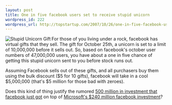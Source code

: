 ```yaml
--- 
layout: post
title: One in five facebook users set to receive stupid unicorn
wordpress_id: 222
wordpress_url: http://topstartup.com/2007/10/26/one-in-five-facebook-users-set-to-receive-stupid-unicorn/
---
```

<img src="http://img223.imageshack.us/img223/7239/unicornfacebookbv3.png" alt="Stupid Unicorn Gift" align="left" />For those of you living under a rock, facebook has virtual gifts that they sell. The gift for October 25th, a unicorn is set to a limit of 10,000,000 before it sells out. So, based on facebook's october user numbers of 47,000,000 users, you have about a one in five chance of getting this stupid unicorn sent to you before stock runs out.<!--more-->

Assuming Facebook sells out of these gifts, and all purchasers buy them using the bulk discount ($5 for 10 gifts), facebook will take in a cool $5,000,000 (that's $5 million for those bad with zeroes).

Does this kind of thing justify the rumored <a href="http://www.techcrunch.com/2007/10/25/facebook-taps-into-hedge-funds-for-500-million-more/">500 million in investment that facebook just got</a> on top of <a href="http://www.techcrunch.com/2007/10/24/facebook-takes-the-microsoft-money-and-runs/">Microsoft's $240 million facebook investment</a>?
